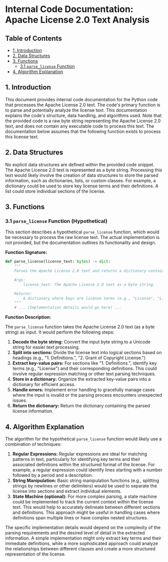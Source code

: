 # Internal Code Documentation: Apache License 2.0 Text Analysis

## Table of Contents

* [1. Introduction](#1-introduction)
* [2. Data Structures](#2-data-structures)
* [3. Functions](#3-functions)
    * [3.1 `parse_license` Function](#31-parse_license-function)
* [4. Algorithm Explanation](#4-algorithm-explanation)


## 1. Introduction

This document provides internal code documentation for the Python code that processes the Apache License 2.0 text.  The code's primary function is to parse and potentially analyze the license text.  This documentation explains the code's structure, data handling, and algorithms used.  Note that the provided code is a raw byte string representing the Apache License 2.0 text, and does not contain any executable code to process this text.  The documentation below assumes that the following function exists to process this license text.


## 2. Data Structures

No explicit data structures are defined within the provided code snippet.  The Apache License 2.0 text is represented as a byte string.  Processing this text would likely involve the creation of data structures to store the parsed information, such as dictionaries, lists, or custom classes. For example, a dictionary could be used to store key license terms and their definitions.  A list could store individual sections of the license.


## 3. Functions

### 3.1 `parse_license` Function (Hypothetical)

This section describes a hypothetical `parse_license` function, which would be necessary to process the raw license text.  The actual implementation is not provided, but the documentation outlines its functionality and design.

**Function Signature:**

```python
def parse_license(license_text: bytes) -> dict:
    """
    Parses the Apache License 2.0 text and returns a dictionary containing key license terms and definitions.

    Args:
        license_text: The Apache License 2.0 text as a byte string.

    Returns:
        A dictionary where keys are license terms (e.g., "License", "Licensor", "Work") and values are their corresponding definitions.  Returns an empty dictionary if parsing fails.
    """
    # ... (Implementation details would go here) ...
```

**Function Description:**

The `parse_license` function takes the Apache License 2.0 text (as a byte string) as input. It would perform the following steps:

1. **Decode the byte string:** Convert the input byte string to a Unicode string for easier text processing.
2. **Split into sections:** Divide the license text into logical sections based on headings (e.g., "1. Definitions.", "2. Grant of Copyright License.")
3. **Extract key-value pairs:** For sections like "1. Definitions.", identify key terms (e.g., "License") and their corresponding definitions.  This could involve regular expression matching or other text parsing techniques.
4. **Store in a dictionary:** Organize the extracted key-value pairs into a dictionary for efficient access.
5. **Handle errors:** Implement error handling to gracefully manage cases where the input is invalid or the parsing process encounters unexpected issues.
6. **Return the dictionary:** Return the dictionary containing the parsed license information.


## 4. Algorithm Explanation

The algorithm for the hypothetical `parse_license` function would likely use a combination of techniques:

1. **Regular Expressions:** Regular expressions are ideal for matching patterns in text, particularly for identifying key terms and their associated definitions within the structured format of the license.  For example, a regular expression could identify lines starting with a number followed by a period and a description.
2. **String Manipulation:**  Basic string manipulation functions (e.g., splitting strings by newlines or other delimiters) would be used to separate the license into sections and extract individual elements.
3. **State Machine (optional):**  For more complex parsing, a state machine could be implemented to track the current context within the license text. This would help to accurately delineate between different sections and definitions.  This approach might be useful in handling cases where definitions span multiple lines or have complex nested structures.

The specific implementation details would depend on the complexity of the parsing requirements and the desired level of detail in the extracted information.  A simple implementation might only extract key terms and their immediate definitions, while a more sophisticated approach could analyze the relationships between different clauses and create a more structured representation of the license.
